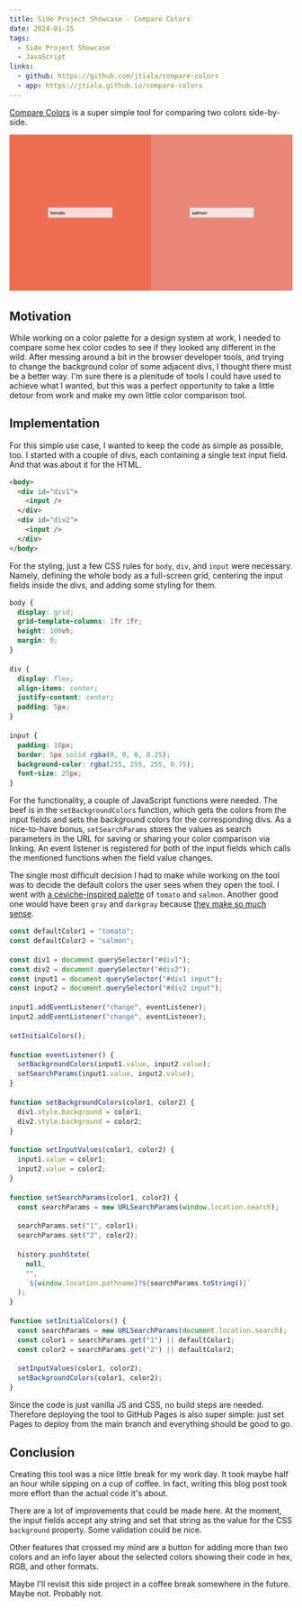 ```yaml
---
title: Side Project Showcase - Compare Colors
date: 2024-01-25
tags:
  - Side Project Showcase
  - JavaScript
links:
  - github: https://github.com/jtiala/compare-colors
  - app: https://jtiala.github.io/compare-colors
---
```


[Compare Colors](https://github.com/jtiala/compare-colors) is a super simple tool for comparing two colors side-by-side.

<!--more-->

![Screenshot of the Compare Colors tool](compare-colors.png)

## Motivation

While working on a color palette for a design system at work, I needed to compare some hex color codes to see if they looked any different in the wild. After messing around a bit in the browser developer tools, and trying to change the background color of some adjacent divs, I thought there must be a better way. I'm sure there is a plenitude of tools I could have used to achieve what I wanted, but this was a perfect opportunity to take a little detour from work and make my own little color comparison tool.

## Implementation

For this simple use case, I wanted to keep the code as simple as possible, too. I started with a couple of divs, each containing a single text input field. And that was about it for the HTML.

```html
<body>
  <div id="div1">
    <input />
  </div>
  <div id="div2">
    <input />
  </div>
</body>
```

For the styling, just a few CSS rules for `body`, `div`, and `input` were necessary. Namely, defining the whole body as a full-screen grid, centering the input fields inside the divs, and adding some styling for them.

```css
body {
  display: grid;
  grid-template-columns: 1fr 1fr;
  height: 100vh;
  margin: 0;
}

div {
  display: flex;
  align-items: center;
  justify-content: center;
  padding: 5px;
}

input {
  padding: 10px;
  border: 5px solid rgba(0, 0, 0, 0.25);
  background-color: rgba(255, 255, 255, 0.75);
  font-size: 25px;
}
```

For the functionality, a couple of JavaScript functions were needed. The beef is in the `setBackgroundColors` function, which gets the colors from the input fields and sets the background colors for the corresponding divs. As a nice-to-have bonus, `setSearchParams` stores the values as search parameters in the URL for saving or sharing your color comparison via linking. An event listener is registered for both of the input fields which calls the mentioned functions when the field value changes.

The single most difficult decision I had to make while working on the tool was to decide the default colors the user sees when they open the tool. I went with [a ceviche-inspired palette](https://jtiala.github.io/compare-colors/?1=tomato&2=salmon) of `tomato` and `salmon`. Another good one would have been `gray` and `darkgray` because [they make so much sense](https://jtiala.github.io/compare-colors/?1=gray&2=darkgray).

```js
const defaultColor1 = "tomato";
const defaultColor2 = "salmon";

const div1 = document.querySelector("#div1");
const div2 = document.querySelector("#div2");
const input1 = document.querySelector("#div1 input");
const input2 = document.querySelector("#div2 input");

input1.addEventListener("change", eventListener);
input2.addEventListener("change", eventListener);

setInitialColors();

function eventListener() {
  setBackgroundColors(input1.value, input2.value);
  setSearchParams(input1.value, input2.value);
}

function setBackgroundColors(color1, color2) {
  div1.style.background = color1;
  div2.style.background = color2;
}

function setInputValues(color1, color2) {
  input1.value = color1;
  input2.value = color2;
}

function setSearchParams(color1, color2) {
  const searchParams = new URLSearchParams(window.location.search);

  searchParams.set("1", color1);
  searchParams.set("2", color2);

  history.pushState(
    null,
    "",
    `${window.location.pathname}?${searchParams.toString()}`
  );
}

function setInitialColors() {
  const searchParams = new URLSearchParams(document.location.search);
  const color1 = searchParams.get("1") || defaultColor1;
  const color2 = searchParams.get("2") || defaultColor2;

  setInputValues(color1, color2);
  setBackgroundColors(color1, color2);
}
```

Since the code is just vanilla JS and CSS, no build steps are needed. Therefore deploying the tool to GitHub Pages is also super simple: just set Pages to deploy from the main branch and everything should be good to go.

## Conclusion

Creating this tool was a nice little break for my work day. It took maybe half an hour while sipping on a cup of coffee. In fact, writing this blog post took more effort than the actual code it's about.

There are a lot of improvements that could be made here. At the moment, the input fields accept any string and set that string as the value for the CSS `background` property. Some validation could be nice.

Other features that crossed my mind are a button for adding more than two colors and an info layer about the selected colors showing their code in hex, RGB, and other formats.

Maybe I'll revisit this side project in a coffee break somewhere in the future. Maybe not. Probably not.
